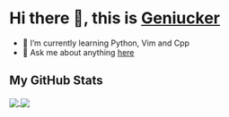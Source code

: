 # Hi there 👋, this is [Geniucker](https://geniucker.vercel.app)

<!--
**Geniucker/Geniucker** is a ✨ _special_ ✨ repository because its `README.md` (this file) appears on your GitHub profile.

Here are some ideas to get you started:

- 🔭 I’m currently working on ...
- 🌱 I’m currently learning ...
- 👯 I’m looking to collaborate on ...
- 🤔 I’m looking for help with ...
- 💬 Ask me about ...
- 📫 How to reach me: ...
- 😄 Pronouns: ...
- ⚡ Fun fact: ...
-->

- 🌱 I’m currently learning Python, Vim and Cpp  
- 💬 Ask me about anything [here](mailto:geniucker@163.com)  

## My GitHub Stats
<div>
  <a href="https://github.com/anuraghazra/github-readme-stats">
    <img align="center" src="https://github-readme-stats.vercel.app/api?username=Geniucker&count_private=true&show_icons=true&hide_border=true" />
  </a>
  <a href="https://github.com/anuraghazra/github-readme-stats">
    <img align="center" src="https://github-readme-stats.vercel.app/api/top-langs/?username=Geniucker&count_private=true&show_icons=true&layout=compact&hide=html,javascript,css&hide_border=true" />
  </a>
</div>
